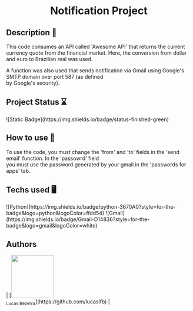 <h1 align="center">Notification Project</h1>

<h2>Description 📃</h2>
<p>This code consumes an API called 'Awesome API' that returns the current currency quote from the financial market.
Here, the conversion from dollar and euro to Brazilian real was used.</p>

<p>A function was also used that sends notification via Gmail using Google's SMTP domain over port 587 (as defined<br>
  by Google's security).</p>

   <h2>Project Status ⌛</h2>
 ![Static Badge](https://img.shields.io/badge/status-finished-green)

 <h2>How to use 👣</h2>
<p>To use the code, you must change the 'from' and 'to' fields in the 'send email' function. In the 'passowrd' field<br>
  you must use the password generated by your gmail in the 'passwords for apps' tab.</p>
  
  <h2>Techs used 🖥️</h2>
 ![Python](https://img.shields.io/badge/python-3670A0?style=for-the-badge&logo=python&logoColor=ffdd54) ![Gmail](https://img.shields.io/badge/Gmail-D14836?style=for-the-badge&logo=gmail&logoColor=white)

<h2>Authors</h2>
| [<img loading="lazy" src="https://avatars.githubusercontent.com/u/128868356?s=400&u=e46a4a066ab7c8789bb2ba1d68758a5471565aec&v=4" width=115><br><sub>Lucas Bezerra</sub>](https://github.com/lucaslfb) |


  
